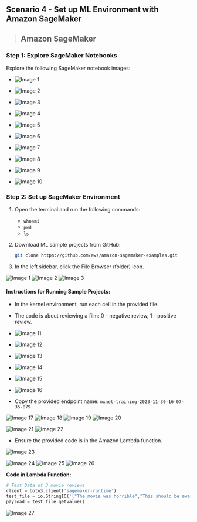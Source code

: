 ## Scenario 4 - Set up ML Environment with Amazon SageMaker

> ## Amazon SageMaker

### Step 1: Explore SageMaker Notebooks

Explore the following SageMaker notebook images:

- ![Image 1](https://github.com/Brindha-m/AWS_Games/assets/72887609/6db9376f-bc88-4333-a7ea-dcca057dfffc)
- ![Image 2](https://github.com/Brindha-m/AWS_Games/assets/72887609/47928e24-e332-41f4-ac0d-62a49995e688)
- ![Image 3](https://github.com/Brindha-m/AWS_Games/assets/72887609/061f008c-5619-49da-bf60-7dadf7d3e883)
- ![Image 4](https://github.com/Brindha-m/AWS_Games/assets/72887609/2ed2a656-d029-4ce4-bc17-583d386b7c02)
- ![Image 5](https://github.com/Brindha-m/AWS_Games/assets/72887609/cf518847-9cd2-4fd5-bcaa-96cdfa558499)
- ![Image 6](https://github.com/Brindha-m/AWS_Games/assets/72887609/ca34b346-721c-4a8c-a197-673e9481f824)
- ![Image 7](https://github.com/Brindha-m/AWS_Games/assets/72887609/e2e33eeb-866f-4507-b23d-fa20624432d3)
- ![Image 8](https://github.com/Brindha-m/AWS_Games/assets/72887609/e5464ae4-29e2-468c-b524-eedf8c98452b)
- ![Image 9](https://github.com/Brindha-m/AWS_Games/assets/72887609/8347e465-5995-436e-909c-9d5b66c1a008)

- ![Image 10](https://github.com/Brindha-m/AWS_Games/assets/72887609/ed06b947-40a7-4d0a-a25a-8b4e4bd2c877)

### Step 2: Set up SageMaker Environment

1. Open the terminal and run the following commands:
    - `whoami`
    - `pwd`
    - `ls`

2. Download ML sample projects from GitHub:
    ```bash
    git clone https://github.com/aws/amazon-sagemaker-examples.git
    ```

3. In the left sidebar, click the File Browser (folder) icon.


![Image 1](https://github.com/Brindha-m/AWS_Games/assets/72887609/aa611a94-37b9-455d-9178-365b4e5d6d4b)
![Image 2](https://github.com/Brindha-m/AWS_Games/assets/72887609/627bbea9-9b88-4a65-8333-40f2969c63bf)
![Image 3](https://github.com/Brindha-m/AWS_Games/assets/72887609/2337537d-7dec-41d7-a514-2322dbd90d5f)

#### Instructions for Running Sample Projects:

- In the kernel environment, run each cell in the provided file.
- The code is about reviewing a film: 0 - negative review, 1 - positive review.

- ![Image 11](https://github.com/Brindha-m/AWS_Games/assets/72887609/d7bb76bc-9559-411e-8ef5-7ded9eef44e9)

- ![Image 12](https://github.com/Brindha-m/AWS_Games/assets/72887609/7a789f94-be63-46f1-9c4f-e5edd529e781)

- ![Image 13](https://github.com/Brindha-m/AWS_Games/assets/72887609/dd343a45-ecb8-42b6-b24b-783f55fd21fb)

- ![Image 14](https://github.com/Brindha-m/AWS_Games/assets/72887609/a96ef610-06bc-48ff-a6e4-04cd5b6e2ece)

- ![Image 15](https://github.com/Brindha-m/AWS_Games/assets/72887609/37a25d40-2cbf-4f35-946e-963d4e276bf3)

- ![Image 16](https://github.com/Brindha-m/AWS_Games/assets/72887609/e4da333c-b1f0-4c6b-a61d-6b4d0377b797)

- Copy the provided endpoint name: `mxnet-training-2023-11-30-16-07-35-079`

![Image 17](https://github.com/Brindha-m/AWS_Games/assets/72887609/5cf22490-e3ed-48ee-8a80-4d78f3c7f658)
![Image 18](https://github.com/Brindha-m/AWS_Games/assets/72887609/acc85e9f-74d5-478f-a23f-63031cec06f8)
![Image 19](https://github.com/Brindha-m/AWS_Games/assets/72887609/82bd61cb-3314-4956-b8af-f1a3a8c79e0a)
![Image 20](https://github.com/Brindha-m/AWS_Games/assets/72887609/34819391-2a81-4ced-bd75-98dd15a8bb1e)

![Image 21](https://github.com/Brindha-m/AWS_Games/assets/72887609/35a53bb3-d066-47ac-8f31-2265988f9a17)
![Image 22](https://github.com/Brindha-m/AWS_Games/assets/72887609/c719973e-0fb8-4353-942b-ef07c903cf30)

- Ensure the provided code is in the Amazon Lambda function.

![Image 23](https://github.com/Brindha-m/AWS_Games/assets/72887609/47bb612d-4e3d-411e-b34b-5237a6690b33)

![Image 24](https://github.com/Brindha-m/AWS_Games/assets/72887609/bc9ad3b7-921a-4a97-a7e0-c1ad997a3cbe)
![Image 25](https://github.com/Brindha-m/AWS_Games/assets/72887609/0f372aa8-87ce-4e7c-a875-65bcfd043b46)
![Image 26](https://github.com/Brindha-m/AWS_Games/assets/72887609/64177588-cf3c-4212-a46d-168f6261a1c6)

**Code in Lambda Function:**
```python
# Test Data of 3 movie reviews
client = boto3.client('sagemaker-runtime')
test_file = io.StringIO('["The movie was horrible","This should be awarded an Oscar","I did not like the ending"]')
payload = test_file.getvalue()
```

![Image 27](https://github.com/Brindha-m/AWS_Games/assets/72887609/27bace3d-decf-46e7-af90-db3d85118926)


